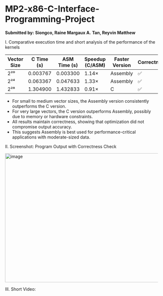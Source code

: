 # MP2-x86-C-Interface-Programming-Project
**Submitted by:**
**Siongco, Raine Margaux A.**
**Tan, Reyvin Matthew** 

I. Comparative execution time and short analysis of the performance of the kernels 

| Vector Size | C Time (s) | ASM Time (s) | Speedup (C/ASM) | Faster Version | Correctness |
|-------------|------------|--------------|-----------------|----------------|-------------|
| 2²⁰         | 0.003767   | 0.003300     | 1.14×           | Assembly       | ✅          |
| 2²⁴         | 0.063367   | 0.047633     | 1.33×           | Assembly       | ✅          |
| 2²⁸         | 1.304900   | 1.432833     | 0.91×           | C              | ✅          |

- For small to medium vector sizes, the Assembly version consistently outperforms the C version.
- For very large vectors, the C version outperforms Assembly, possibly due to memory or hardware constraints.
- All results maintain correctness, showing that optimization did not compromise output accuracy.
- This suggests Assembly is best used for performance-critical applications with moderate-sized data.

II. Screenshot: Program Output with Correctness Check 

<img width="614" height="426" alt="image" src="https://github.com/user-attachments/assets/093ff9f5-08aa-4d7a-bb4a-9abc63720b85" />

III. Short Video:


